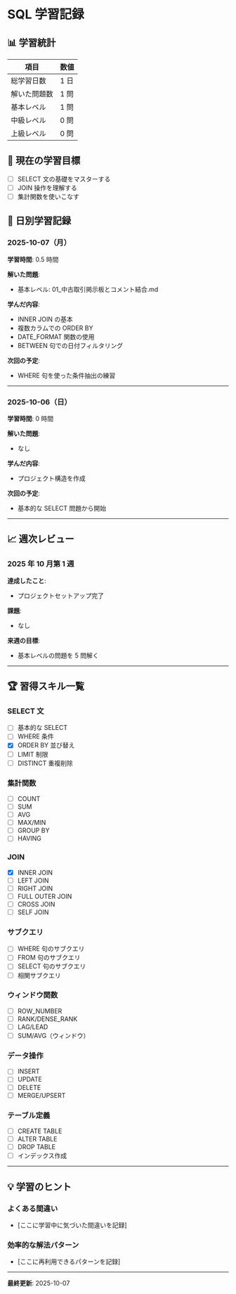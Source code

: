 # SQL 学習記録

## 📊 学習統計

| 項目         | 数値 |
| ------------ | ---- |
| 総学習日数   | 1 日 |
| 解いた問題数 | 1 問 |
| 基本レベル   | 1 問 |
| 中級レベル   | 0 問 |
| 上級レベル   | 0 問 |

## 🎯 現在の学習目標

- [ ] SELECT 文の基礎をマスターする
- [ ] JOIN 操作を理解する
- [ ] 集計関数を使いこなす

## 📅 日別学習記録

### 2025-10-07（月）

**学習時間**: 0.5 時間

**解いた問題**:

- 基本レベル: 01\_中古取引掲示板とコメント結合.md

**学んだ内容**:

- INNER JOIN の基本
- 複数カラムでの ORDER BY
- DATE_FORMAT 関数の使用
- BETWEEN 句での日付フィルタリング

**次回の予定**:

- WHERE 句を使った条件抽出の練習

---

### 2025-10-06（日）

**学習時間**: 0 時間

**解いた問題**:

- なし

**学んだ内容**:

- プロジェクト構造を作成

**次回の予定**:

- 基本的な SELECT 問題から開始

---

## 📈 週次レビュー

### 2025 年 10 月第 1 週

**達成したこと**:

- プロジェクトセットアップ完了

**課題**:

- なし

**来週の目標**:

- 基本レベルの問題を 5 問解く

---

## 🏆 習得スキル一覧

### SELECT 文

- [ ] 基本的な SELECT
- [ ] WHERE 条件
- [x] ORDER BY 並び替え
- [ ] LIMIT 制限
- [ ] DISTINCT 重複削除

### 集計関数

- [ ] COUNT
- [ ] SUM
- [ ] AVG
- [ ] MAX/MIN
- [ ] GROUP BY
- [ ] HAVING

### JOIN

- [x] INNER JOIN
- [ ] LEFT JOIN
- [ ] RIGHT JOIN
- [ ] FULL OUTER JOIN
- [ ] CROSS JOIN
- [ ] SELF JOIN

### サブクエリ

- [ ] WHERE 句のサブクエリ
- [ ] FROM 句のサブクエリ
- [ ] SELECT 句のサブクエリ
- [ ] 相関サブクエリ

### ウィンドウ関数

- [ ] ROW_NUMBER
- [ ] RANK/DENSE_RANK
- [ ] LAG/LEAD
- [ ] SUM/AVG（ウィンドウ）

### データ操作

- [ ] INSERT
- [ ] UPDATE
- [ ] DELETE
- [ ] MERGE/UPSERT

### テーブル定義

- [ ] CREATE TABLE
- [ ] ALTER TABLE
- [ ] DROP TABLE
- [ ] インデックス作成

---

## 💡 学習のヒント

### よくある間違い

- [ここに学習中に気づいた間違いを記録]

### 効率的な解法パターン

- [ここに再利用できるパターンを記録]

---

**最終更新**: 2025-10-07
